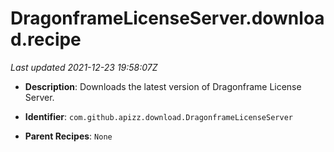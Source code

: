 # DragonframeLicenseServer.download.recipe

_Last updated 2021-12-23 19:58:07Z_

- **Description**: Downloads the latest version of Dragonframe License Server.

- **Identifier**: `com.github.apizz.download.DragonframeLicenseServer`

- **Parent Recipes**: `None`